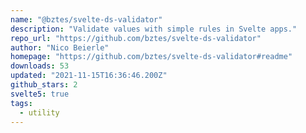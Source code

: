```yaml
---
name: "@bztes/svelte-ds-validator"
description: "Validate values with simple rules in Svelte apps."
repo_url: "https://github.com/bztes/svelte-ds-validator"
author: "Nico Beierle"
homepage: "https://github.com/bztes/svelte-ds-validator#readme"
downloads: 53
updated: "2021-11-15T16:36:46.200Z"
github_stars: 2
svelte5: true
tags: 
  - utility
---
```

